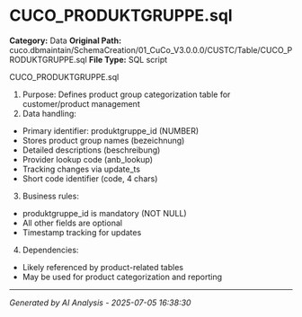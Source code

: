 # CUCO_PRODUKTGRUPPE.sql

**Category:** Data
**Original Path:** cuco.dbmaintain/SchemaCreation/01_CuCo_V3.0.0.0/CUSTC/Table/CUCO_PRODUKTGRUPPE.sql
**File Type:** SQL script

CUCO_PRODUKTGRUPPE.sql
1. Purpose: Defines product group categorization table for customer/product management
2. Data handling:
- Primary identifier: produktgruppe_id (NUMBER)
- Stores product group names (bezeichnung)
- Detailed descriptions (beschreibung)
- Provider lookup code (anb_lookup)
- Tracking changes via update_ts
- Short code identifier (code, 4 chars)
3. Business rules:
- produktgruppe_id is mandatory (NOT NULL)
- All other fields are optional
- Timestamp tracking for updates
4. Dependencies:
- Likely referenced by product-related tables
- May be used for product categorization and reporting

---
*Generated by AI Analysis - 2025-07-05 16:38:30*
